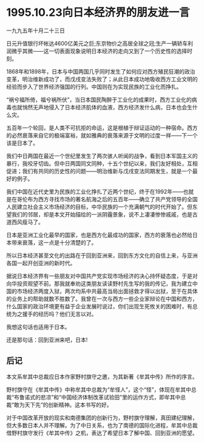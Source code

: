 # 1995.10.23向日本经济界的朋友进一言

一九九五年十月二十三日  
  
 日元升值银行坏帐达4600亿美元之巨;东京物价之高居全球之冠;生产一辆轿车利润微乎其微——这一切表面现象说明日本经济的走向又到了一个历史性的选择时刻。  
  
 1868年和1898年，日本与中国两国几乎同时发生了如何应对西方殖民狂潮的政治变革，明治维新成功了，而戊戌变法失败了；从此日本成功地吸收西方工业文明的经验而步入了世界经济强国的行列。中国则在为实现民族的工业化而挣扎。  
  
 “祸兮福所倚，福兮祸所伏”，当日本国民陶醉于工业化的成果时，西方工业化的病毒也就悄然无声地侵入了日本经济肌体的血液，西方经济发什么病，日本也会生什么灾。  
  
 五百年一个轮回，是人类不可抗拒的命运，这是根植于辩证运动的一种宿命。西方的必然衰落来自它的极端富裕，就如雅典的衰落来源于文明的过度一祥——下一个该是日本了。  
  
 我们中日两国在最近一个世纪里发生了两次骇人听闻的战争，看到日本军国主义的暴行，我咬牙切齿。但中日两国同文同种，十五个世纪以来，我们友好相处，互相促进；我们有共同的历史性的问题——明治维新与戊戌变法同期发生，就是一个最好的例子。  
  
 我们中国在近代史里为民族的工业化挣扎了近两个世纪，终于在1992年——也就是在哥伦布为西方寻找市场的著名航海之后的五百年——确立了共产党领导的全国人民建立社会主义市场经济的目标，中华民族的一个充满朝气的时代开始了。但东望我们的邻居，却是本文开始描绘的一派阴霾景象，说不上凄凄惨惨戚戚，也是古道西风瘦马了。  
  
 日本是亚洲工业化最早的国家，也是西方化最成功的国家，西方的衰落也必然给日本带来衰落，这一点是十分清楚的了。  
  
 所以日本经济甚至文化的出路在于回到亚洲来，回到东方文化的自信上来，与亚洲各国一起开创亚洲的新时代。  
  
 据说日本经济界有一些朋友对中国共产党实现市场经济的决心持怀疑态度，于是对向华投资观望不前。那我就奉劝这类朋友读读野村先生写的我的传记，我为建立中国的市场经济两度入狱，两次均系中共最高当局出面拯救才得以出狱，至于在具体的业务上的帮助就数不胜数了。我曾在一次与西方一些企业家辩论在中国和西方，什么国家的政治环境更有益于企业发展时说过，你们出现生死攸关的困难时，有总统为之援手的经历吗？他们无言以对。  
  
 我想这句话也适用于日本。  
  
 还是那句话：回到亚洲来吧，日本!  
  
 

## **后记**

本文系牟其中总裁应日本作家野村旗守之邀，为其新著《牟其中传》所作的序言。  
  
 野村旗守在《牟其中传》中称牟其中总裁为“牟怪人”，这个“怪”，体现在牟其中总裁“布鲁诺式的悲凉”和“中国经济体制改革试验田”里的运作方式，即牟其中总裁“敢为天下先”的创新精神。这本书写的好。  
  
 对于中国改革开放的现实和南德集团的创新行为，野村旗守理解，真田建纪理解，但大多数日本人并不理解。为了中日关系，也为了南德的国际化进程，牟其中总裁借野村旗守发行《牟其中传》之机，表达了希望日本了解中国、回到亚洲的愿望。  


